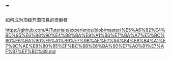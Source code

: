# -
如何成为顶级开源项目的贡献者

https://github.com/AITutorials/experience/blob/master/%E5%A6%82%E4%BD%95%E6%88%90%E4%B8%BA%E9%A1%B6%E7%BA%A7%E5%BC%80%E6%BA%90%E9%A1%B9%E7%9B%AE%E7%9A%84%E8%B4%A1%E7%8C%AE%E8%80%85%EF%BC%88%E6%BA%90%E7%A0%81%E7%AF%87%EF%BC%89.md
